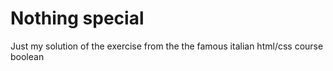 # Nothing special

Just my solution of the exercise from the the famous italian html/css course boolean
